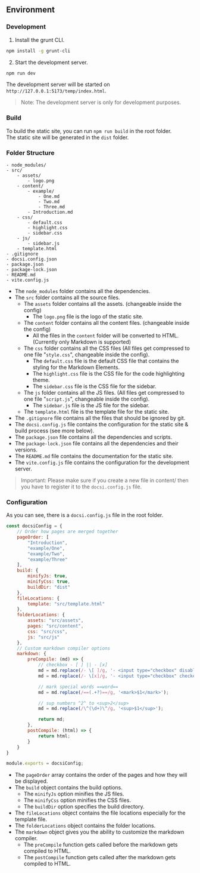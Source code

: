 ## Environment

### Development
1. Install the grunt CLI. <br/>

```bash
npm install -g grunt-cli
```

2. Start the development server. <br/>

```bash
npm run dev
```

The development server will be started on `http://127.0.0.1:5173/temp/index.html`. <br/>
> Note: The development server is only for development purposes. <br/>

### Build
To build the static site, you can run `npm run build` in the root folder. <br/>
The static site will be generated in the `dist` folder. <br/>

### Folder Structure
```
- node_modules/
- src/
    - assets/
        - logo.png
    - content/
        - example/
            - One.md
            - Two.md
            - Three.md
        - Introduction.md
    - css/
        - default.css
        - highlight.css
        - sidebar.css
    - js/
        - sidebar.js
    - template.html
- .gitignore
- docsi.config.json
- package.json
- package-lock.json
- README.md
- vite.config.js
```
- The `node_modules` folder contains all the dependencies. <br/>
- The `src` folder contains all the source files. <br/>
    - The `assets` folder contains all the assets. (changeable inside the config) <br/>
      - The `logo.png` file is the logo of the static site. <br/>
    - The `content` folder contains all the content files. (changeable inside the config) <br/>
      - All the files in the `content` folder will be converted to HTML. (Currently only Markdown is supported) <br/>
    - The `css` folder contains all the CSS files (All files get compressed to one file "`style.css`", changeable inside the config). <br/>
      - The `default.css` file is the default CSS file that contains the styling for the Markdown Elements. <br/>
      - The `highlight.css` file is the CSS file for the code highlighting theme. <br/>
      - The `sidebar.css` file is the CSS file for the sidebar. <br/>
    - The `js` folder contains all the JS files. (All files get compressed to one file "`script.js`", changeable inside the config). <br/>
      - The `sidebar.js` file is the JS file for the sidebar. <br/>
    - The `template.html` file is the template file for the static site. <br/>
- The `.gitignore` file contains all the files that should be ignored by git. <br/>
- The `docsi.config.js` file contains the configuration for the static site & build process (see more below). <br/>
- The `package.json` file contains all the dependencies and scripts. <br/>
- The `package-lock.json` file contains all the dependencies and their versions. <br/>
- The `README.md` file contains the documentation for the static site. <br/>
- The `vite.config.js` file contains the configuration for the development server. <br/>

> Important: Please make sure if you create a new file in content/ then you have to register it to the `docsi.config.js` file. <br/>

### Configuration
As you can see, there is a `docsi.config.js` file in the root folder. <br/>

```js
const docsiConfig = {
    // Order how pages are merged together
    pageOrder: [
        "Introduction",
        "example/One",
        "example/Two",
        "example/Three"
    ],
    build: {
        minifyJs: true,
        minifyCss: true,
        buildDir: "dist"
    },
    fileLocations: {
        template: "src/template.html"
    },
    folderLocations: {
        assets: "src/assets",
        pages: "src/content",
        css: "src/css",
        js: "src/js"
    },
    // Custom markdown compiler options
    markdown: {
        preCompile: (md) => {
            // checkbox - [ ] || - [x]
            md = md.replace(/- \[ ]/g, '- <input type="checkbox" disabled>');
            md = md.replace(/- \[x]/g, '- <input type="checkbox" checked disabled>');

            // mark special words ==word==
            md = md.replace(/==(.+?)==/g, '<mark>$1</mark>');

            // sup numbers ^2^ to <sup>2</sup>
            md = md.replace(/\^(\d+)\^/g, '<sup>$1</sup>');

            return md;
        },
        postCompile: (html) => {
            return html;
        }
    }
}

module.exports = docsiConfig;
```

- The `pageOrder` array contains the order of the pages and how they will be displayed. <br/>
- The `build` object contains the build options. <br/>
  - The `minifyJs` option minifies the JS files. <br/>
  - The `minifyCss` option minifies the CSS files. <br/>
  - The `buildDir` option specifies the build directory. <br/>
- The `fileLocations` object contains the file locations especially for the template file. <br/>
- The `folderLocations` object contains the folder locations. <br/>
- The `markdown` object gives you the ability to customize the markdown compiler. <br/>
  - The `preCompile` function gets called before the markdown gets compiled to HTML. <br/>
  - The `postCompile` function gets called after the markdown gets compiled to HTML. <br/>